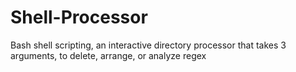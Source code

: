 # Shell-Processor
Bash shell scripting, an interactive directory processor that takes 3 arguments, to delete, arrange, or analyze regex 
